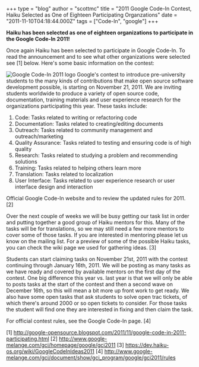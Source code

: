 +++
type = "blog"
author = "scottmc"
title = "2011 Google Code-In Contest, Haiku Selected as One of Eighteen Participating Organzations"
date = "2011-11-10T04:18:44.000Z"
tags = ["Code-In", "google"]
+++

<strong>Haiku has been selected as one of eighteen organizations to participate in the Google Code-In 2011!</strong>

Once again Haiku has been selected to participate in Google Code-In.  To read the announcement and to see what other organizations were selected see [1] below.  Here's some basic information on the contest:

<div class="alert alert-info">
<span class="inline inline-right">
<img src="http://code.google.com/opensource/gci/2011-12/gci_logo.jpg" alt="Google Code-In 2011 logo" /></span>
Google's contest to introduce pre-university students to the many kinds of contributions that make open source software development possible, is starting on November 21, 2011. We are inviting students worldwide to produce a variety of open source code, documentation, training materials and user experience research for the organizations participating this year. These tasks include:

   1. Code: Tasks related to writing or refactoring code
   2. Documentation: Tasks related to creating/editing documents
   3. Outreach: Tasks related to community management and outreach/marketing
   4. Quality Assurance: Tasks related to testing and ensuring code is of high quality
   5. Research: Tasks related to studying a problem and recommending solutions
   6. Training: Tasks related to helping others learn more
   7. Translation: Tasks related to localization
   8. User Interface: Tasks related to user experience research or user interface design and interaction</div>

Official Google Code-In website and to review the updated rules for 2011. [2]

Over the next couple of weeks we will be busy getting our task list in order and putting together a good group of Haiku mentors for this.  Many of the tasks will be for translations, so we may still need a few more mentors to cover some of those tasks.  If you are interested in mentoring please let us know on the mailing list.  For a preview of some of the possible Haiku tasks, you can check the wiki page we used for gathering ideas. [3]

<!--more-->

Students can start claiming tasks on November 21st, 2011 with the contest continuing through January 16th, 2011.  We will be posting as many tasks as we have ready and covered by available mentors on the first day of the contest.  One big difference this year vs. last year is that we will only be able to posts tasks at the start of the contest and then a second wave on December 16th, so this will mean a bit more up front work to get ready.  We also have some open tasks that ask students to solve open trac tickets, of which there's around 2000 or so open tickets to consider.  For those tasks the student will find one they are interested in fixing and then claim the task.

For official contest rules, see the Google Code-In page. [4]

[1] http://google-opensource.blogspot.com/2011/11/google-code-in-2011-participating.html
[2] http://www.google-melange.com/gci/homepage/google/gci2011
[3] https://dev.haiku-os.org/wiki/GoogleCodeInIdeas2011
[4] http://www.google-melange.com/gci/document/show/gci_program/google/gci2011/rules